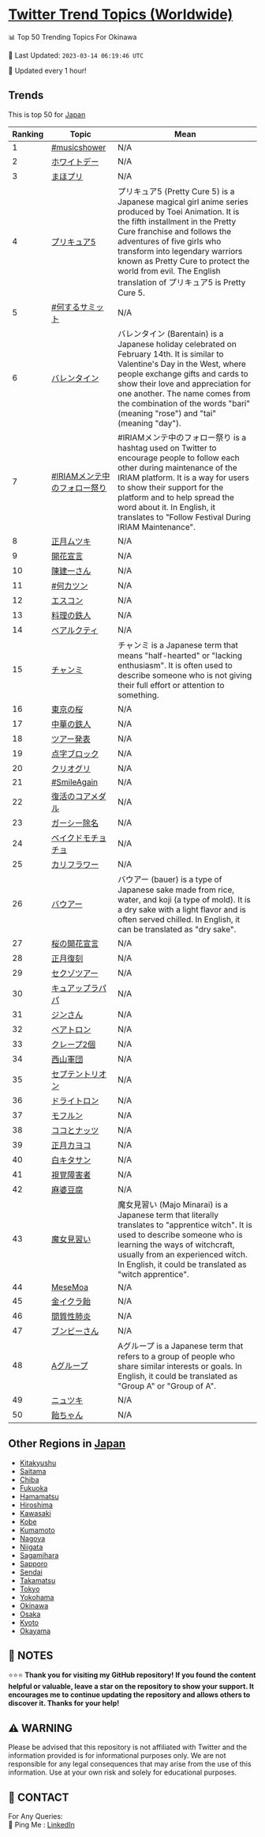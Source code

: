 [Twitter Trend Topics (Worldwide)](https://github.com/ErcinDedeoglu/Twitter-Trend-Topics)
==========


📊 Top 50 Trending Topics For Okinawa

📆 Last Updated: `2023-03-14 06:19:46 UTC`

🔧 Updated every 1 hour!


## Trends

This is top 50 for [Japan](</Japan>)

| Ranking | Topic | Mean |
| ------- | ------------ | ------------ |
| 1 | [#musicshower](http://twitter.com/search?q=%23musicshower) | N/A |
| 2 | [ホワイトデー](http://twitter.com/search?q=%e3%83%9b%e3%83%af%e3%82%a4%e3%83%88%e3%83%87%e3%83%bc) | N/A |
| 3 | [まほプリ](http://twitter.com/search?q=%e3%81%be%e3%81%bb%e3%83%97%e3%83%aa) | N/A |
| 4 | [プリキュア5](http://twitter.com/search?q=%e3%83%97%e3%83%aa%e3%82%ad%e3%83%a5%e3%82%a25) | プリキュア5 (Pretty Cure 5) is a Japanese magical girl anime series produced by Toei Animation. It is the fifth installment in the Pretty Cure franchise and follows the adventures of five girls who transform into legendary warriors known as Pretty Cure to protect the world from evil. The English translation of プリキュア5 is Pretty Cure 5. |
| 5 | [#何するサミット](http://twitter.com/search?q=%23%e4%bd%95%e3%81%99%e3%82%8b%e3%82%b5%e3%83%9f%e3%83%83%e3%83%88) | N/A |
| 6 | [バレンタイン](http://twitter.com/search?q=%e3%83%90%e3%83%ac%e3%83%b3%e3%82%bf%e3%82%a4%e3%83%b3) | バレンタイン (Barentain) is a Japanese holiday celebrated on February 14th. It is similar to Valentine's Day in the West, where people exchange gifts and cards to show their love and appreciation for one another. The name comes from the combination of the words "bari" (meaning "rose") and "tai" (meaning "day"). |
| 7 | [#IRIAMメンテ中のフォロー祭り](http://twitter.com/search?q=%23IRIAM%e3%83%a1%e3%83%b3%e3%83%86%e4%b8%ad%e3%81%ae%e3%83%95%e3%82%a9%e3%83%ad%e3%83%bc%e7%a5%ad%e3%82%8a) | #IRIAMメンテ中のフォロー祭り is a hashtag used on Twitter to encourage people to follow each other during maintenance of the IRIAM platform. It is a way for users to show their support for the platform and to help spread the word about it. In English, it translates to "Follow Festival During IRIAM Maintenance". |
| 8 | [正月ムツキ](http://twitter.com/search?q=%e6%ad%a3%e6%9c%88%e3%83%a0%e3%83%84%e3%82%ad) | N/A |
| 9 | [開花宣言](http://twitter.com/search?q=%e9%96%8b%e8%8a%b1%e5%ae%a3%e8%a8%80) | N/A |
| 10 | [陳建一さん](http://twitter.com/search?q=%e9%99%b3%e5%bb%ba%e4%b8%80%e3%81%95%e3%82%93) | N/A |
| 11 | [#何カツン](http://twitter.com/search?q=%23%e4%bd%95%e3%82%ab%e3%83%84%e3%83%b3) | N/A |
| 12 | [エスコン](http://twitter.com/search?q=%e3%82%a8%e3%82%b9%e3%82%b3%e3%83%b3) | N/A |
| 13 | [料理の鉄人](http://twitter.com/search?q=%e6%96%99%e7%90%86%e3%81%ae%e9%89%84%e4%ba%ba) | N/A |
| 14 | [ベアルクティ](http://twitter.com/search?q=%e3%83%99%e3%82%a2%e3%83%ab%e3%82%af%e3%83%86%e3%82%a3) | N/A |
| 15 | [チャンミ](http://twitter.com/search?q=%e3%83%81%e3%83%a3%e3%83%b3%e3%83%9f) | チャンミ is a Japanese term that means "half-hearted" or "lacking enthusiasm". It is often used to describe someone who is not giving their full effort or attention to something. |
| 16 | [東京の桜](http://twitter.com/search?q=%e6%9d%b1%e4%ba%ac%e3%81%ae%e6%a1%9c) | N/A |
| 17 | [中華の鉄人](http://twitter.com/search?q=%e4%b8%ad%e8%8f%af%e3%81%ae%e9%89%84%e4%ba%ba) | N/A |
| 18 | [ツアー発表](http://twitter.com/search?q=%e3%83%84%e3%82%a2%e3%83%bc%e7%99%ba%e8%a1%a8) | N/A |
| 19 | [点字ブロック](http://twitter.com/search?q=%e7%82%b9%e5%ad%97%e3%83%96%e3%83%ad%e3%83%83%e3%82%af) | N/A |
| 20 | [クリオグリ](http://twitter.com/search?q=%e3%82%af%e3%83%aa%e3%82%aa%e3%82%b0%e3%83%aa) | N/A |
| 21 | [#SmileAgain](http://twitter.com/search?q=%23SmileAgain) | N/A |
| 22 | [復活のコアメダル](http://twitter.com/search?q=%e5%be%a9%e6%b4%bb%e3%81%ae%e3%82%b3%e3%82%a2%e3%83%a1%e3%83%80%e3%83%ab) | N/A |
| 23 | [ガーシー除名](http://twitter.com/search?q=%e3%82%ac%e3%83%bc%e3%82%b7%e3%83%bc%e9%99%a4%e5%90%8d) | N/A |
| 24 | [ベイクドモチョチョ](http://twitter.com/search?q=%e3%83%99%e3%82%a4%e3%82%af%e3%83%89%e3%83%a2%e3%83%81%e3%83%a7%e3%83%81%e3%83%a7) | N/A |
| 25 | [カリフラワー](http://twitter.com/search?q=%e3%82%ab%e3%83%aa%e3%83%95%e3%83%a9%e3%83%af%e3%83%bc) | N/A |
| 26 | [バウアー](http://twitter.com/search?q=%e3%83%90%e3%82%a6%e3%82%a2%e3%83%bc) | バウアー (bauer) is a type of Japanese sake made from rice, water, and koji (a type of mold). It is a dry sake with a light flavor and is often served chilled. In English, it can be translated as "dry sake". |
| 27 | [桜の開花宣言](http://twitter.com/search?q=%e6%a1%9c%e3%81%ae%e9%96%8b%e8%8a%b1%e5%ae%a3%e8%a8%80) | N/A |
| 28 | [正月復刻](http://twitter.com/search?q=%e6%ad%a3%e6%9c%88%e5%be%a9%e5%88%bb) | N/A |
| 29 | [セクゾツアー](http://twitter.com/search?q=%e3%82%bb%e3%82%af%e3%82%be%e3%83%84%e3%82%a2%e3%83%bc) | N/A |
| 30 | [キュアップラパパ](http://twitter.com/search?q=%e3%82%ad%e3%83%a5%e3%82%a2%e3%83%83%e3%83%97%e3%83%a9%e3%83%91%e3%83%91) | N/A |
| 31 | [ジンさん](http://twitter.com/search?q=%e3%82%b8%e3%83%b3%e3%81%95%e3%82%93) | N/A |
| 32 | [ベアトロン](http://twitter.com/search?q=%e3%83%99%e3%82%a2%e3%83%88%e3%83%ad%e3%83%b3) | N/A |
| 33 | [クレープ2個](http://twitter.com/search?q=%e3%82%af%e3%83%ac%e3%83%bc%e3%83%972%e5%80%8b) | N/A |
| 34 | [西山軍団](http://twitter.com/search?q=%e8%a5%bf%e5%b1%b1%e8%bb%8d%e5%9b%a3) | N/A |
| 35 | [セプテントリオン](http://twitter.com/search?q=%e3%82%bb%e3%83%97%e3%83%86%e3%83%b3%e3%83%88%e3%83%aa%e3%82%aa%e3%83%b3) | N/A |
| 36 | [ドライトロン](http://twitter.com/search?q=%e3%83%89%e3%83%a9%e3%82%a4%e3%83%88%e3%83%ad%e3%83%b3) | N/A |
| 37 | [モフルン](http://twitter.com/search?q=%e3%83%a2%e3%83%95%e3%83%ab%e3%83%b3) | N/A |
| 38 | [ココとナッツ](http://twitter.com/search?q=%e3%82%b3%e3%82%b3%e3%81%a8%e3%83%8a%e3%83%83%e3%83%84) | N/A |
| 39 | [正月カヨコ](http://twitter.com/search?q=%e6%ad%a3%e6%9c%88%e3%82%ab%e3%83%a8%e3%82%b3) | N/A |
| 40 | [白キタサン](http://twitter.com/search?q=%e7%99%bd%e3%82%ad%e3%82%bf%e3%82%b5%e3%83%b3) | N/A |
| 41 | [視覚障害者](http://twitter.com/search?q=%e8%a6%96%e8%a6%9a%e9%9a%9c%e5%ae%b3%e8%80%85) | N/A |
| 42 | [麻婆豆腐](http://twitter.com/search?q=%e9%ba%bb%e5%a9%86%e8%b1%86%e8%85%90) | N/A |
| 43 | [魔女見習い](http://twitter.com/search?q=%e9%ad%94%e5%a5%b3%e8%a6%8b%e7%bf%92%e3%81%84) | 魔女見習い (Majo Minarai) is a Japanese term that literally translates to "apprentice witch". It is used to describe someone who is learning the ways of witchcraft, usually from an experienced witch. In English, it could be translated as "witch apprentice". |
| 44 | [MeseMoa](http://twitter.com/search?q=MeseMoa) | N/A |
| 45 | [金イクラ飴](http://twitter.com/search?q=%e9%87%91%e3%82%a4%e3%82%af%e3%83%a9%e9%a3%b4) | N/A |
| 46 | [間質性肺炎](http://twitter.com/search?q=%e9%96%93%e8%b3%aa%e6%80%a7%e8%82%ba%e7%82%8e) | N/A |
| 47 | [ブンビーさん](http://twitter.com/search?q=%e3%83%96%e3%83%b3%e3%83%93%e3%83%bc%e3%81%95%e3%82%93) | N/A |
| 48 | [Aグループ](http://twitter.com/search?q=A%e3%82%b0%e3%83%ab%e3%83%bc%e3%83%97) | Aグループ is a Japanese term that refers to a group of people who share similar interests or goals. In English, it could be translated as "Group A" or "Group of A". |
| 49 | [ニュツキ](http://twitter.com/search?q=%e3%83%8b%e3%83%a5%e3%83%84%e3%82%ad) | N/A |
| 50 | [飴ちゃん](http://twitter.com/search?q=%e9%a3%b4%e3%81%a1%e3%82%83%e3%82%93) | N/A |



## Other Regions in [Japan](</Japan>)

* [Kitakyushu](</Japan/Kitakyushu.md>)
* [Saitama](</Japan/Saitama.md>)
* [Chiba](</Japan/Chiba.md>)
* [Fukuoka](</Japan/Fukuoka.md>)
* [Hamamatsu](</Japan/Hamamatsu.md>)
* [Hiroshima](</Japan/Hiroshima.md>)
* [Kawasaki](</Japan/Kawasaki.md>)
* [Kobe](</Japan/Kobe.md>)
* [Kumamoto](</Japan/Kumamoto.md>)
* [Nagoya](</Japan/Nagoya.md>)
* [Niigata](</Japan/Niigata.md>)
* [Sagamihara](</Japan/Sagamihara.md>)
* [Sapporo](</Japan/Sapporo.md>)
* [Sendai](</Japan/Sendai.md>)
* [Takamatsu](</Japan/Takamatsu.md>)
* [Tokyo](</Japan/Tokyo.md>)
* [Yokohama](</Japan/Yokohama.md>)
* [Okinawa](</Japan/Okinawa.md>)
* [Osaka](</Japan/Osaka.md>)
* [Kyoto](</Japan/Kyoto.md>)
* [Okayama](</Japan/Okayama.md>)



## 📝 NOTES

⭐⭐⭐ **Thank you for visiting my GitHub repository! If you found the content helpful or valuable, leave a star on the repository to show your support. It encourages me to continue updating the repository and allows others to discover it. Thanks for your help!**


## ⚠️ WARNING

Please be advised that this repository is not affiliated with Twitter and the information provided is for informational purposes only. We are not responsible for any legal consequences that may arise from the use of this information. Use at your own risk and solely for educational purposes.


## 📨 CONTACT

 For Any Queries:  
            🏓 Ping Me : [LinkedIn](https://www.linkedin.com/in/ercindedeoglu/)
